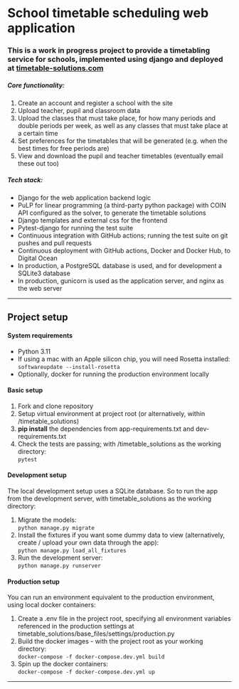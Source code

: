 <h1>School timetable scheduling web application</h1>

<h3>
This is a work in progress project to provide a timetabling service for schools, 
implemented using django and deployed at
<a href="http://timetable-solutions.com">timetable-solutions.com</a>
</h3>

<h5>
Core functionality:
</h5>
<ol>
    <li>Create an account and register a school with the site</li>
    <li>Upload teacher, pupil and classroom data</li>
    <li>Upload the classes that must take place, for how many periods and double periods per week,
        as well as any classes that must take place at a certain time</li>
    <li>Set preferences for the timetables that will be generated (e.g. when the best times for free periods are)</li>
    <li>View and download the pupil and teacher timetables (eventually email these out too)</li>
</ol>

<h5>Tech stack:</h5>
<ul>
    <li>Django for the web application backend logic</li>
    <li>PuLP for linear programming (a third-party python package) with COIN API configured as the solver,
    to generate the timetable solutions</li>
    <li>Django templates and external css for the frontend</li>
    <li>Pytest-django for running the test suite</li>
    <li>Continuous integration with GitHub actions; running the test suite on git pushes and pull requests </li>
    <li>Continuous deployment with GitHub actions, Docker and Docker Hub, to Digital Ocean</li>
    <li>In production, a PostgreSQL database is used, and for development a SQLite3 database</li>
    <li>In production, gunicorn is used as the application server, and nginx as the web server</li>
</ul>

<hr>


<h2>Project setup</h2>

<h4>System requirements</h4>
<ul>
    <li>Python 3.11</li>
    <li>
        If using a mac with an Apple silicon chip, you will need Rosetta installed:<br>
        <code>softwareupdate --install-rosetta</code>
    </li>
    <li>Optionally, docker for running the production environment locally</li>
    
</ul>

<h4>Basic setup</h4>
<ol>
    <li>Fork and clone repository</li>
    <li>Setup virtual environment at project root (or alternatively, within /timetable_solutions)</li>
    <li><b>pip install</b> the dependencies from app-requirements.txt and dev-requirements.txt</li>
    <li>
        Check the tests are passing; with /timetable_solutions as the working directory:<br>
        <code>pytest</code>
    </li>
</ol>

<h4>Development setup</h4>
The local development setup uses a SQLite database. So to run the app from the development server, with
timetable_solutions as the working directory:
<ol>    
    <li>
        Migrate the models:<br>
        <code>python manage.py migrate</code>
    </li>
    <li>
        Install the fixtures if you want some dummy data to view 
        (alternatively, create / upload your own data through the app):<br>
        <code>python manage.py load_all_fixtures</code>
    </li>
    <li>
        Run the development server:<br>   
        <code>python manage.py runserver</code><br>
    </li>
</ol>

<h4>Production setup</h4>
You can run an environment equivalent to the production environment, using local docker containers:
<ol>
    <li>
        Create a .env file in the project root, specifying all environment variables referenced in the production
        settings at timetable_solutions/base_files/settings/production.py
    </li>
    <li>
        Build the docker images - with the project root as your working directory:<br>
        <code>docker-compose -f docker-compose.dev.yml build</code>
    </li>
    <li>
        Spin up the docker containers:<br>
        <code>docker-compose -f docker-compose.dev.yml up</code>
    </li>
</ol>

<hr>
